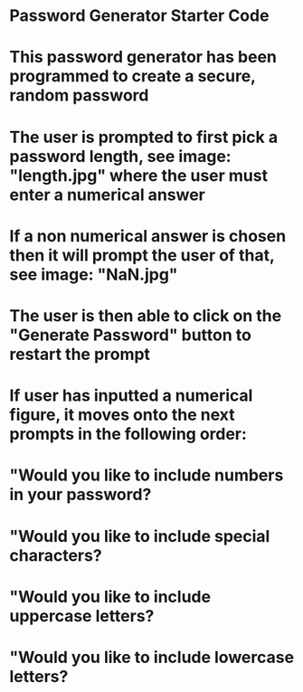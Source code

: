 # Password Generator Starter Code

# This password generator has been programmed to create a secure, random password 

# The user is prompted to first pick a password length, see image: "length.jpg" where the user must enter a numerical answer

# If a non numerical answer is chosen then it will prompt the user of that, see image: "NaN.jpg"

# The user is then able to click on the "Generate Password" button to restart the prompt 

# If user has inputted a numerical figure, it moves onto the next prompts in the following order: 

#    "Would you like to include numbers in your password? 
#    "Would you like to include special characters? 
#    "Would you like to include uppercase letters? 
#    "Would you like to include lowercase letters? 

